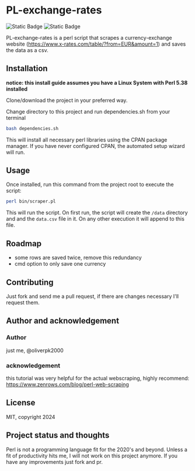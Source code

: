 # PL-exchange-rates
![Static Badge](https://img.shields.io/badge/License-MIT-green)
![Static Badge](https://img.shields.io/badge/Language-Perl-purple)

PL-exchange-rates is a perl script that scrapes a currency-exchange website (https://www.x-rates.com/table/?from=EUR&amount=1) and saves the data as a csv.

## Installation

**notice: this install guide assumes you have a Linux System with Perl 5.38 installed**

Clone/download the project in your preferred way. 

Change directory to this project and run dependencies.sh from your terminal


```bash
bash dependencies.sh
```

This will install all necessary perl libraries using the CPAN package manager. If you have never configured CPAN, the automated setup wizard will run.

## Usage

Once installed, run this command from the project root to execute the script:

```bash
perl bin/scraper.pl
```

This will run the script. On first run, the script will create the `/data` directory and and the `data.csv` file in it. On any other execution it will append to this file.

## Roadmap

- some rows are saved twice, remove this redundancy
- cmd option to only save one currency

## Contributing

Just fork and send me a pull request, if there are changes necessary I'll request them. 

## Author and acknowledgement

### Author
just me, @oliverpk2000

### acknowledgement

this tutorial was very helpful for the actual webscraping, highly recommend: https://www.zenrows.com/blog/perl-web-scraping

## License

MIT, copyright 2024

## Project status and thoughts

Perl is not a programming language fit for the 2020's and beyond. Unless a fit of productivity hits me, I will not work on this project anymore. If you have any improvements just fork and pr.